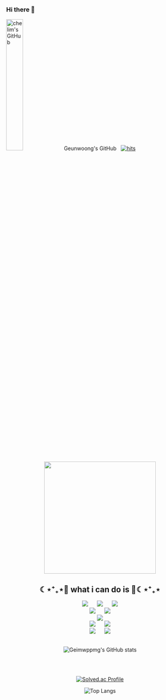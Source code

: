 ### Hi there 👋
<img src="https://noticon-static.tammolo.com/dgggcrkxq/image/upload/v1586271105/noticon/eyjidxvaivj5xh1vitnn.gif" alt="chelim's GitHub" width="30%" height="30%"> Geunwoong's&nbsp;GitHub &nbsp; [![hits](https://hits.seeyoufarm.com/api/count/incr/badge.svg?url=https%3A%2F%2Fgithub.com%2Fsonggeunwoong)](https://hits.seeyoufarm.com)

<div align="center">
  
<img src="https://github.com/Byungul/Byungul/assets/101097111/7960fce0-0b0a-456e-8e80-b76a6121fddc" width="300" height="300"/>

  <h2 align="center">☾⋆⁺₊⋆💙 what i can do is 💙☾⋆⁺₊⋆</h2>
<img src="https://img.shields.io/badge/JAVA-007396?style=for-the-badge&logo=Oracle&logoColor=orange" style="height : auto; margin-left : 10px; margin-right : 10px;"/> 
<img src="https://img.shields.io/badge/Spring-6DB33F?style=for-the-badge&logo=Spring&logoColor=white" style="height : auto; margin-left : 10px; margin-right : 10px;"/> 
<img src="https://img.shields.io/badge/Spring Boot-6DB33F?style=for-the-badge&logo=Spring Boot&logoColor=white" style="height : auto; margin-left : 10px; margin-right : 10px;"/> 
<br>
<img src="https://img.shields.io/badge/python-yellow?style=for-the-badge&logo=python&logoColor=#3776AB" style="height : auto; margin-left : 10px; margin-right : 10px;"/>
<img src="https://img.shields.io/badge/Flask-000000?style=for-the-badge&logo=flask&logoColor=#000000" style="height : auto; margin-left : 10px; margin-right : 10px;"/> 
<br>
<img src="https://img.shields.io/badge/mysql-4479A1?style=for-the-badge&logo=mysql&logoColor=white" style="height : auto; margin-left : 10px; margin-right : 10px;"/>
<br>
<img src="https://img.shields.io/badge/Gradle-02303A?style=for-the-badge&logo=Gradle&logoColor=white" style="height : auto; margin-left : 10px; margin-right : 10px;"/> 
<img src="https://img.shields.io/badge/Docker-2496ED?style=for-the-badge&logo=Docker&logoColor=white" style="height : auto; margin-left : 10px; margin-right : 10px;"/> 
<br>
<img src="https://img.shields.io/badge/Jira-0052CC?style=for-the-badge&logo=Jira&logoColor=white" style="height : auto; margin-left : 10px; margin-right : 10px;"/>
<img src="https://img.shields.io/badge/GitLab-FCA121?style=for-the-badge&logo=GitLab&logoColor=white" style="height : auto; margin-left : 10px; margin-right : 10px;"/>
 <br/><br/>
  
  <!-- 깃state -->
  ![Geimwppmg's GitHub stats](https://github-readme-stats.vercel.app/api?username=songgeunwoong3&show_icons=true&hide=contribs,prs&cache_seconds=86400&theme=maroongold)

  <br/><br/>
  <!-- 백준 티어 -->
  [![Solved.ac Profile](http://mazassumnida.wtf/api/v2/generate_badge?boj=labhg)](https://solved.ac/profile/songgu001/)
  <!-- 언어 사용 -->
  ![Top Langs](https://github-readme-stats.vercel.app/api/top-langs/?username=songguenwoong&layout=compact&theme=dark)
</div>
